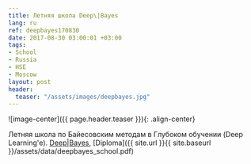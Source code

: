 ```yaml
---
title: Летняя школа Deep\|Bayes
lang: ru
ref: deepbayes170830
date: 2017-08-30 03:00:01 +03:00
tags:
- School
- Russia
- HSE
- Moscow
layout: post
header:
  teaser: "/assets/images/deepbayes.jpg"
---
```


![image-center]({{ page.header.teaser }}){: .align-center}

Летняя школа по Байесовским методам в Глубоком обучении (Deep Learning'e). [Deep\|Bayes](http://deepbayes.ru), [Diploma]({{ site.url }}{{ site.baseurl }}/assets/data/deepbayes_school.pdf)
